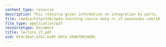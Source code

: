 ```yaml
---
content_type: resource
description: This resource gives information on integration by parts.
file: /media/https%3A/open-learning-course-data-rc.s3.amazonaws.com/18-01-single-variable-calculus-fall-2005/0f4c1bafe311ba9584fe356bf8634d8c_lecture_27.pdf
file_type: application/pdf
resourcetype: Document
title: lecture_27.pdf
uid: 0f4c1baf-e311-ba95-84fe-356bf8634d8c
---
```

